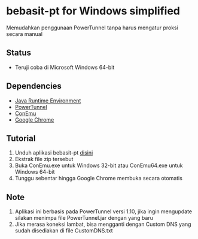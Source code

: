 # bebasit-pt for Windows simplified
Memudahkan penggunaan PowerTunnel tanpa harus mengatur proksi secara manual

## Status
- Teruji coba di Microsoft Windows 64-bit

## Dependencies
- [Java Runtime Environment](https://www.oracle.com/java/technologies/javase-jre8-downloads.html)
- [PowerTunnel](https://github.com/krlvm/PowerTunnel)
- [ConEmu](https://conemu.github.io/)
- [Google Chrome](https://www.google.com/chrome/)

## Tutorial
1. Unduh aplikasi bebasit-pt [disini](https://github.com/bebasid/bebasit/releases/download/v0.0.1/bebasit-pt.zip)
2. Ekstrak file zip tersebut
3. Buka ConEmu.exe untuk Windows 32-bit atau ConEmu64.exe untuk Windows 64-bit
4. Tunggu sebentar hingga Google Chrome membuka secara otomatis

## Note
1. Aplikasi ini berbasis pada PowerTunnel versi 1.10, jika ingin mengupdate silakan menimpa file PowerTunnel.jar dengan yang baru
2. Jika merasa koneksi lambat, bisa mengganti dengan Custom DNS yang sudah disediakan di file CustomDNS.txt

